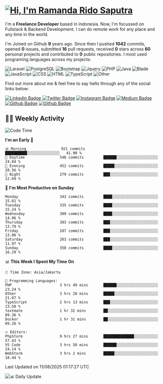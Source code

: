 # [![Hi, I'm Ramanda Rido Saputra](https://readme-typing-svg.herokuapp.com?size=24&vCenter=true&lines=%F0%9F%91%8B+Hi%2C+I'm+Ramanda+Rido+Saputra+;%F0%9F%92%BB+Fullstack+Web+Developer+)](https://git.io/typing-svg)

I'm a **Freelance Developer** based in indonesia. Now, I'm focussed on Fullstack & Backend Development. I can do remote work for any place and any time in the world.

I'm Joined on Github **9** years ago. Since then I pushed **1042** commits, opened **0** issues, submitted **16** pull requests, received **0** stars across **60** personal projects and contributed to **0** public repositories.
I most used programing languages across my projects:

![Laravel](https://img.shields.io/badge/Laravel-FF2D20?flat&logo=laravel&logoColor=white)
![PostgreSQL](https://img.shields.io/badge/PostgreSQL-316192?flat&logo=postgresql&logoColor=white)
![Bootstrap](https://img.shields.io/badge/Bootstrap-563D7C?flat&logo=bootstrap&logoColor=white)
![Jquery](https://img.shields.io/badge/jQuery-0769AD?flat&logo=jquery&logoColor=white)
![PHP](https://img.shields.io/badge/-PHP-%234F5D95?style=flat&logo=PHP&logoColor=white)
![Java](https://img.shields.io/badge/-Java-%23b07219?style=flat&logo=Java&logoColor=white)
![Blade](https://img.shields.io/badge/-Blade-%23f7523f?style=flat&logo=Blade&logoColor=white)
![JavaScript](https://img.shields.io/badge/-JavaScript-%23f1e05a?style=flat&logo=JavaScript&logoColor=white)
![CSS](https://img.shields.io/badge/-CSS-%23663399?style=flat&logo=CSS&logoColor=white)
![HTML](https://img.shields.io/badge/-HTML-%23e34c26?style=flat&logo=HTML&logoColor=white)
![TypeScript](https://img.shields.io/badge/-TypeScript-%233178c6?style=flat&logo=TypeScript&logoColor=white)
![Other](https://img.shields.io/badge/-Other-%23ededed?style=flat&logo=Other&logoColor=white)

Find out more about me & feel free to say hello through any of the social links below:

[![Linkedin Badge](https://img.shields.io/badge/-ramandaaridogh-blue?style=flat&logo=Linkedin&logoColor=white&link=https://www.linkedin.com/in/ramanda-rido-saputra/)](https://www.linkedin.com/in/ramanda-rido-saputra/)
[![Twitter Badge](https://img.shields.io/badge/-ramandaaridogh-%231DA1F2.svg?style=flat&logo=twitter&logoColor=white&link=https://www.twitter.com/ramandaaridogh)](https://www.twitter.com/ramandaaridogh/)
[![Instagram Badge](https://img.shields.io/badge/-ramandaaridogh-purple?style=flat&logo=instagram&logoColor=white&link=https://instagram.com/ramandaaridogh_/)](https://instagram.com/ramandaaridogh_)
[![Medium Badge](https://img.shields.io/badge/-@ramandaaridogh-%2312100E.svg?style=flat&logo=Medium&logoColor=white&link=https://medium.com/@ramandaaridogh/)](https://medium.com/@ramandaaridogh)
[![Github Badge](https://img.shields.io/badge/-@ramandaaridogh-100000.svg?style=flat&logo=github&logoColor=white&link=https://github.com/ramandaaridogh)](https://github.com/ramandaaridogh)
[![Github Badge](https://img.shields.io/badge/-@mxcode-100000.svg?style=flat&logo=github&logoColor=white&link=https://github.com/ramanda-mxcode)](https://github.com/ramanda-mxcode)

## 👨‍💻 Weekly Activity
<!--START_SECTION:waka-->
![Code Time](http://img.shields.io/badge/Code%20Time-1%2C454%20hrs%2056%20mins-blue)

**I'm an Early 🐤** 

```text
🌞 Morning                921 commits         ██████████░░░░░░░░░░░░░░░   41.90 % 
🌆 Daytime                546 commits         ██████░░░░░░░░░░░░░░░░░░░   24.84 % 
🌃 Evening                452 commits         █████░░░░░░░░░░░░░░░░░░░░   20.56 % 
🌙 Night                  279 commits         ███░░░░░░░░░░░░░░░░░░░░░░   12.69 % 
```
📅 **I'm Most Productive on Sunday** 

```text
Monday                   343 commits         ████░░░░░░░░░░░░░░░░░░░░░   15.61 % 
Tuesday                  335 commits         ████░░░░░░░░░░░░░░░░░░░░░   15.24 % 
Wednesday                309 commits         ████░░░░░░░░░░░░░░░░░░░░░   14.06 % 
Thursday                 303 commits         ███░░░░░░░░░░░░░░░░░░░░░░   13.79 % 
Friday                   287 commits         ███░░░░░░░░░░░░░░░░░░░░░░   13.06 % 
Saturday                 263 commits         ███░░░░░░░░░░░░░░░░░░░░░░   11.97 % 
Sunday                   358 commits         ████░░░░░░░░░░░░░░░░░░░░░   16.29 % 
```


📊 **This Week I Spent My Time On** 

```text
🕑︎ Time Zone: Asia/Jakarta

💬 Programming Languages: 
PHP                      3 hrs 49 mins       ██████░░░░░░░░░░░░░░░░░░░   23.24 % 
Other                    3 hrs 28 mins       █████░░░░░░░░░░░░░░░░░░░░   21.07 % 
TypeScript               2 hrs 13 mins       ███░░░░░░░░░░░░░░░░░░░░░░   13.50 % 
textmate                 1 hr 32 mins        ██░░░░░░░░░░░░░░░░░░░░░░░   09.36 % 
Docker                   1 hr 31 mins        ██░░░░░░░░░░░░░░░░░░░░░░░   09.26 % 

🔥 Editors: 
PhpStorm                 9 hrs 27 mins       ██████████████░░░░░░░░░░░   57.43 % 
VS Code                  3 hrs 58 mins       ██████░░░░░░░░░░░░░░░░░░░   24.14 % 
WebStorm                 3 hrs 2 mins        █████░░░░░░░░░░░░░░░░░░░░   18.44 % 
```


 Last Updated on 11/08/2025 01:17:27 UTC
<!--END_SECTION:waka-->

![📊 Daily Update](https://github.com/ramandaaridogh/ramandaaridogh/actions/workflows/update-activity.yml/badge.svg)
